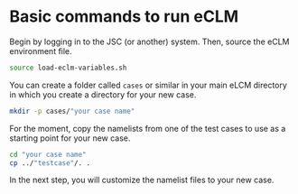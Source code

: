 # Basic commands to run eCLM

Begin by logging in to the JSC (or another) system. Then, source the eCLM environment file.

```sh
source load-eclm-variables.sh
```

You can create a folder called `cases` or similar in your main eLCM directory in which you create a directory for your new case.

```sh
mkdir -p cases/"your case name"
```

For the moment, copy the namelists from one of the test cases to use as a starting point for your new case.

```sh
cd "your case name"
cp ../"testcase"/. .
```

In the next step, you will customize the namelist files to your new case.










